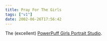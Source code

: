 ```yaml
---
title: Pray For The Girls
tags: ["v1"]
date: 2002-06-26T17:56:42
---
```


The (excellent) [PowerPuff Girls Portrait Studio][1].

[1]: http://www.nephco.com/powerpuffgirls/ppps.html "The PowerPuff Girls Portrait Studio"
